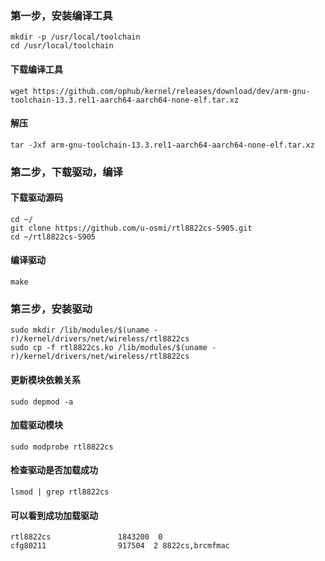 ### 第一步，安装编译工具
```
mkdir -p /usr/local/toolchain  
cd /usr/local/toolchain
```
#### 下载编译工具
```
wget https://github.com/ophub/kernel/releases/download/dev/arm-gnu-toolchain-13.3.rel1-aarch64-aarch64-none-elf.tar.xz
```
#### 解压
```
tar -Jxf arm-gnu-toolchain-13.3.rel1-aarch64-aarch64-none-elf.tar.xz
```
### 第二步，下载驱动，编译
#### 下载驱动源码
```
cd ~/  
git clone https://github.com/u-osmi/rtl8822cs-S905.git  
cd ~/rtl8822cs-S905
```
#### 编译驱动
```
make
```

### 第三步，安装驱动
```
sudo mkdir /lib/modules/$(uname -r)/kernel/drivers/net/wireless/rtl8822cs  
sudo cp -f rtl8822cs.ko /lib/modules/$(uname -r)/kernel/drivers/net/wireless/rtl8822cs
```
#### 更新模块依赖关系
```
sudo depmod -a
```
#### 加载驱动模块
```
sudo modprobe rtl8822cs
```
#### 检查驱动是否加载成功
```
lsmod | grep rtl8822cs
```
#### 可以看到成功加载驱动  
```
rtl8822cs               1843200  0  
cfg80211                917504  2 8822cs,brcmfmac
```
